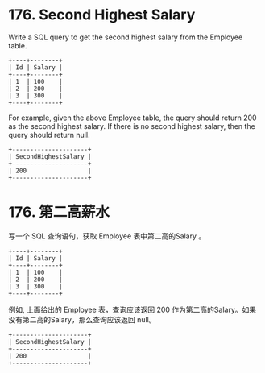 # 176. Second Highest Salary
Write a SQL query to get the second highest salary from the Employee table.
```
+----+--------+
| Id | Salary |
+----+--------+
| 1  | 100    |
| 2  | 200    |
| 3  | 300    |
+----+--------+
```
For example, given the above Employee table, the query should return 200 as the second highest salary. If there is no second highest salary, then the query should return null.
```
+---------------------+
| SecondHighestSalary |
+---------------------+
| 200                 |
+---------------------+
```

# 176. 第二高薪水
写一个 SQL 查询语句，获取 Employee  表中第二高的Salary 。
```
+----+--------+
| Id | Salary |
+----+--------+
| 1  | 100    |
| 2  | 200    |
| 3  | 300    |
+----+--------+
```
例如, 上面给出的 Employee 表，查询应该返回 200 作为第二高的Salary。如果没有第二高的Salary，那么查询应该返回 null。
```
+---------------------+
| SecondHighestSalary |
+---------------------+
| 200                 |
+---------------------+
```